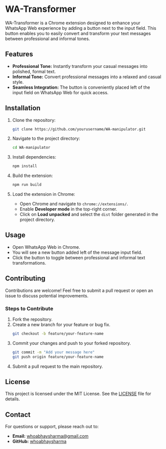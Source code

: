 # WA-Transformer

WA-Transformer is a Chrome extension designed to enhance your WhatsApp Web experience by adding a button next to the input field. This button enables you to easily convert and transform your text messages between professional and informal tones.

## Features
- **Professional Tone:** Instantly transform your casual messages into polished, formal text.
- **Informal Tone:** Convert professional messages into a relaxed and casual style.
- **Seamless Integration:** The button is conveniently placed left of the input field on WhatsApp Web for quick access.

## Installation

1. Clone the repository:
   ```bash
   git clone https://github.com/yourusername/WA-manipulator.git
   ```

2. Navigate to the project directory:
   ```bash
   cd WA-manipulator
   ```

3. Install dependencies:
   ```bash
   npm install
   ```

4. Build the extension:
   ```bash
   npm run build
   ```

5. Load the extension in Chrome:
   - Open Chrome and navigate to `chrome://extensions/`.
   - Enable **Developer mode** in the top-right corner.
   - Click on **Load unpacked** and select the `dist` folder generated in the project directory.

## Usage
- Open WhatsApp Web in Chrome.
- You will see a new button added left of the message input field.
- Click the button to toggle between professional and informal text transformations.

## Contributing
Contributions are welcome! Feel free to submit a pull request or open an issue to discuss potential improvements.

### Steps to Contribute
1. Fork the repository.
2. Create a new branch for your feature or bug fix.
   ```bash
   git checkout -b feature/your-feature-name
   ```
3. Commit your changes and push to your forked repository.
   ```bash
   git commit -m "Add your message here"
   git push origin feature/your-feature-name
   ```
4. Submit a pull request to the main repository.

## License
This project is licensed under the MIT License. See the [LICENSE](LICENSE) file for details.

## Contact
For questions or support, please reach out to:
- **Email:** whoabhaysharma@gmail.com
- **GitHub:** [whoabhaysharma](https://github.com/whoabhaysharma)


